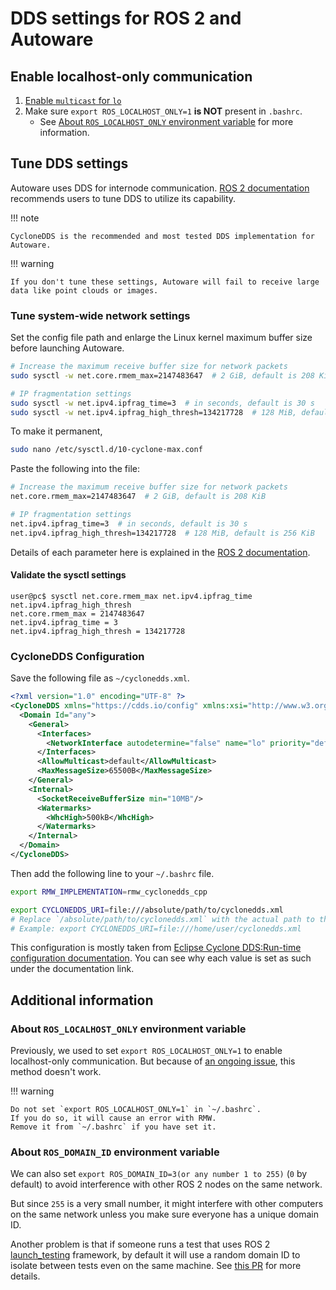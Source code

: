 # DDS settings for ROS 2 and Autoware

## Enable localhost-only communication

1. [Enable `multicast` for `lo`](./enable-multicast-for-lo.md)
2. Make sure `export ROS_LOCALHOST_ONLY=1` **is NOT** present in `.bashrc`.
    - See [About `ROS_LOCALHOST_ONLY` environment variable](#about-ros_localhost_only-environment-variable) for more information.

## Tune DDS settings

Autoware uses DDS for internode communication. [ROS 2 documentation](https://docs.ros.org/en/humble/How-To-Guides/DDS-tuning.html) recommends users to tune DDS to utilize its capability.

!!! note

    CycloneDDS is the recommended and most tested DDS implementation for Autoware.

!!! warning

    If you don't tune these settings, Autoware will fail to receive large data like point clouds or images.

### Tune system-wide network settings

Set the config file path and enlarge the Linux kernel maximum buffer size before launching Autoware.

```bash
# Increase the maximum receive buffer size for network packets
sudo sysctl -w net.core.rmem_max=2147483647  # 2 GiB, default is 208 KiB

# IP fragmentation settings
sudo sysctl -w net.ipv4.ipfrag_time=3  # in seconds, default is 30 s
sudo sysctl -w net.ipv4.ipfrag_high_thresh=134217728  # 128 MiB, default is 256 KiB
```

To make it permanent,

```bash
sudo nano /etc/sysctl.d/10-cyclone-max.conf
```

Paste the following into the file:

```bash
# Increase the maximum receive buffer size for network packets
net.core.rmem_max=2147483647  # 2 GiB, default is 208 KiB

# IP fragmentation settings
net.ipv4.ipfrag_time=3  # in seconds, default is 30 s
net.ipv4.ipfrag_high_thresh=134217728  # 128 MiB, default is 256 KiB
```

Details of each parameter here is explained in the [ROS 2 documentation](https://docs.ros.org/en/humble/How-To-Guides/DDS-tuning.html#cross-vendor-tuning).

#### Validate the sysctl settings

```console
user@pc$ sysctl net.core.rmem_max net.ipv4.ipfrag_time net.ipv4.ipfrag_high_thresh
net.core.rmem_max = 2147483647
net.ipv4.ipfrag_time = 3
net.ipv4.ipfrag_high_thresh = 134217728
```

### CycloneDDS Configuration

Save the following file as `~/cyclonedds.xml`.

```xml
<?xml version="1.0" encoding="UTF-8" ?>
<CycloneDDS xmlns="https://cdds.io/config" xmlns:xsi="http://www.w3.org/2001/XMLSchema-instance" xsi:schemaLocation="https://cdds.io/config https://raw.githubusercontent.com/eclipse-cyclonedds/cyclonedds/master/etc/cyclonedds.xsd">
  <Domain Id="any">
    <General>
      <Interfaces>
        <NetworkInterface autodetermine="false" name="lo" priority="default" multicast="default" />
      </Interfaces>
      <AllowMulticast>default</AllowMulticast>
      <MaxMessageSize>65500B</MaxMessageSize>
    </General>
    <Internal>
      <SocketReceiveBufferSize min="10MB"/>
      <Watermarks>
        <WhcHigh>500kB</WhcHigh>
      </Watermarks>
    </Internal>
  </Domain>
</CycloneDDS>
```

Then add the following line to your `~/.bashrc` file.

```bash
export RMW_IMPLEMENTATION=rmw_cyclonedds_cpp

export CYCLONEDDS_URI=file:///absolute/path/to/cyclonedds.xml
# Replace `/absolute/path/to/cyclonedds.xml` with the actual path to the file.
# Example: export CYCLONEDDS_URI=file:///home/user/cyclonedds.xml
```

This configuration is mostly taken from [Eclipse Cyclone DDS:Run-time configuration documentation](https://github.com/eclipse-cyclonedds/cyclonedds/tree/a10ced3c81cc009e7176912190f710331a4d6caf#run-time-configuration).
You can see why each value is set as such under the documentation link.

## Additional information

### About `ROS_LOCALHOST_ONLY` environment variable

Previously, we used to set `export ROS_LOCALHOST_ONLY=1` to enable localhost-only communication.
But because of [an ongoing issue](https://github.com/ros2/rmw_cyclonedds/issues/370), this method doesn't work.

!!! warning

    Do not set `export ROS_LOCALHOST_ONLY=1` in `~/.bashrc`.
    If you do so, it will cause an error with RMW.
    Remove it from `~/.bashrc` if you have set it.

### About `ROS_DOMAIN_ID` environment variable

We can also set `export ROS_DOMAIN_ID=3(or any number 1 to 255)` (`0` by default) to avoid interference with other ROS 2 nodes on the same network.

But since `255` is a very small number, it might interfere with other computers on the same network unless you make sure everyone has a unique domain ID.

Another problem is that if someone runs a test that uses ROS 2 [launch_testing](https://github.com/ros2/launch/blob/a317c54bbbf2dfeec35fbb6d2b5913939d02750d/launch_testing/README.md) framework,
by default it will use a random domain ID to isolate between tests even on the same machine.
See [this PR](https://github.com/ros2/launch/pull/251) for more details.
